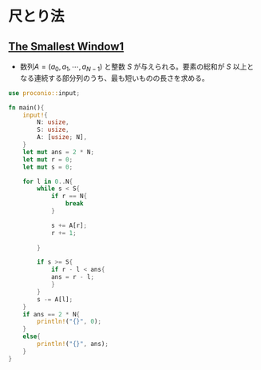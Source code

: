 <script type="text/x-mathjax-config">MathJax.Hub.Config({tex2jax:{inlineMath:[['\$','\$'],['\\(','\\)']],processEscapes:true},CommonHTML: {matchFontHeight:false}});</script>
<script type="text/javascript" async src="https://cdnjs.cloudflare.com/ajax/libs/mathjax/2.7.1/MathJax.js?config=TeX-MML-AM_CHTML"></script>

# 尺とり法

## [The Smallest Window1](https://onlinejudge.u-aizu.ac.jp/courses/library/3/DSL/3/DSL_3_A)
* 数列$A = (a_0, a_1, \cdots, a_{N-1})$ と整数 $S$ が与えられる。要素の総和が $S$ 以上となる連続する部分列のうち、最も短いものの長さを求める。

``` rust
use proconio::input;

fn main(){
    input!{
        N: usize,
        S: usize,
        A: [usize; N],
    }
    let mut ans = 2 * N;
    let mut r = 0;
    let mut s = 0;

    for l in 0..N{
        while s < S{
            if r == N{
                break
            }

            s += A[r];
            r += 1;
            
        }

        if s >= S{
            if r - l < ans{
            ans = r - l;
            }
        }
        s -= A[l];
    }
    if ans == 2 * N{
        println!("{}", 0);
    }
    else{
        println!("{}", ans);
    }
}
```
